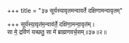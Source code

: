 +++
title = "३७ सूर्यस्यावृतमन्वावर्ते दक्षिणामन्वावृतम्"

+++
सूर्य॑स्या॒वृत॑म॒न्वाव॑र्ते॒ दक्षि॑णा॒मन्वा॒वृत॑म्।  
सा मे॒ द्रवि॑णं यच्छतु॒ सा मे॑ ब्राह्मणवर्च॒सम्॥३७॥२॥  